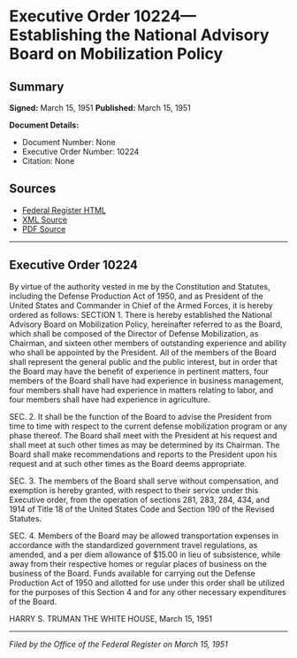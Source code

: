 # Executive Order 10224—Establishing the National Advisory Board on Mobilization Policy

## Summary

**Signed:** March 15, 1951
**Published:** March 15, 1951

**Document Details:**
- Document Number: None
- Executive Order Number: 10224
- Citation: None

## Sources
- [Federal Register HTML](https://www.presidency.ucsb.edu/documents/executive-order-10224-establishing-the-national-advisory-board-mobilization-policy)
- [XML Source](None)
- [PDF Source](None)

---

## Executive Order 10224

By virtue of the authority vested in me by the Constitution and Statutes, including the Defense Production Act of 1950, and as President of the United States and Commander in Chief of the Armed Forces, it is hereby ordered as follows:
SECTION 1. There is hereby established the National Advisory Board on Mobilization Policy, hereinafter referred to as the Board, which shall be composed of the Director of Defense Mobilization, as Chairman, and sixteen other members of outstanding experience and ability who shall be appointed by the President. All of the members of the Board shall represent the general public and the public interest, but in order that the Board may have the benefit of experience in pertinent matters, four members of the Board shall have had experience in business management, four members shall have had experience in matters relating to labor, and four members shall have had experience in agriculture.

SEC. 2. It shall be the function of the Board to advise the President from time to time with respect to the current defense mobilization program or any phase thereof. The Board shall meet with the President at his request and shall meet at such other times as may be determined by its Chairman. The Board shall make recommendations and reports to the President upon his request and at such other times as the Board deems appropriate.

SEC. 3. The members of the Board shall serve without compensation, and exemption is hereby granted, with respect to their service under this Executive order, from the operation of sections 281, 283, 284, 434, and 1914 of Title 18 of the United States Code and Section 190 of the Revised Statutes.

SEC. 4. Members of the Board may be allowed transportation expenses in accordance with the standardized government travel regulations, as amended, and a per diem allowance of $15.00 in lieu of subsistence, while away from their respective homes or regular places of business on the business of the Board. Funds available for carrying out the Defense Production Act of 1950 and allotted for use under this order shall be utilized for the purposes of this Section 4 and for any other necessary expenditures of the Board.

HARRY S. TRUMAN
THE WHITE HOUSE,
March 15, 1951

---

*Filed by the Office of the Federal Register on March 15, 1951*
